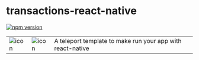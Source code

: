 # transactions-react-native
[![npm version](https://badge.fury.io/js/transactions-react-native.svg)](https://badge.fury.io/js/transactions-react-native)

<table>
  <td>
    <img src="https://raw.githubusercontent.com/Ledoux/transactions-react-native/master/icon.png" alt="icon" title="made by @cecilesnips"/>
  </td>
  <td>
    <img src="https://raw.githubusercontent.com/Ledoux/transactions-react-native/master/transactions-react-native.png" alt="icon" title="made by @cecilesnips"/>
  </td>
  <td>
    A teleport template to make run your app with react-native
  </td>
</table>
